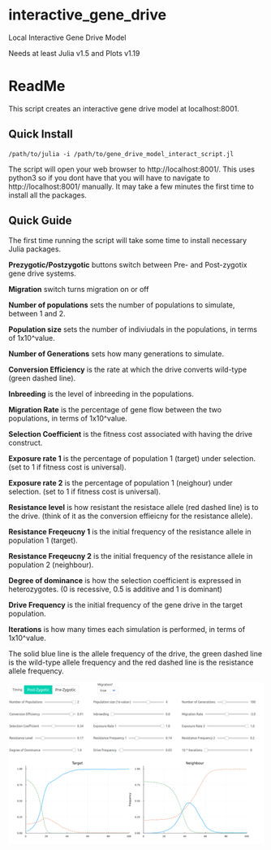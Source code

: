 # interactive_gene_drive
Local Interactive Gene Drive Model

Needs at least Julia v1.5 and Plots v1.19

# ReadMe

This script creates an interactive gene drive model at localhost:8001.

## Quick Install
```
/path/to/julia -i /path/to/gene_drive_model_interact_script.jl
```
The script will open your web browser to http://localhost:8001/. This uses python3 so if you dont have that you will have to navigate to http://localhost:8001/ manually. It may take a few minutes the first time to install all the packages.

## Quick Guide
The first time running the script will take some time to install necessary Julia packages. 

**Prezygotic/Postzygotic** buttons switch between Pre- and Post-zygotix gene drive systems.

**Migration** switch turns migration on or off

**Number of populations** sets the number of populations to simulate, between 1 and 2.

**Population size** sets the number of indiviudals in the populations, in terms of 1x10^value.

**Number of Generations** sets how many generations to simulate.

**Conversion Efficiency** is the rate at which the drive converts wild-type (green dashed line).

**Inbreeding** is the level of inbreeding in the populations.

**Migration Rate** is the percentage of gene flow between the two populations, in terms of 1x10^value.

**Selection Coefficient** is the fitness cost associated with having the drive construct.

**Exposure rate 1** is the percentage of population 1 (target) under selection. (set to 1 if fitness cost is universal).

**Exposure rate 2** is the percentage of population 1 (neighour) under selection. (set to 1 if fitness cost is universal).

**Resistance level** is how resistant the resistace allele (red dashed line) is to the drive. (think of it as the conversion effieicny for the resistance allele).

**Resistance Freqeucny 1** is the initial frequency of the resistance allele in population 1 (target).

**Resistance Freqeucny 2** is the initial frequency of the resistance allele in population 2 (neighbour).

**Degree of dominance** is how the selection coefficient is expressed in heterozygotes. (0 is recessive, 0.5 is additive and 1 is dominant)

**Drive Frequency** is the initial frequency of the gene drive in the target population.

**Iterations** is how many times each simulation is performed, in terms of 1x10^value.

The solid blue line is the allele frequency of the drive, the green dashed line is the wild-type allele frequency and the red dashed line is the resistance allele frequency.

![](gene_drive_interactive_example.png)
